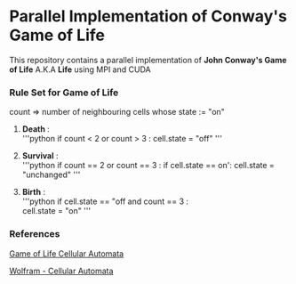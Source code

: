 # Parallel Implementation of Conway's Game of Life #

This repository contains a parallel implementation of __John Conway's Game of Life__ A.K.A __Life__ using MPI and CUDA

### Rule Set for Game of Life ###

 count => number of neighbouring cells whose state := "on"

1. **Death** :<br />
   '''python
   if count < 2 or count > 3 :
        cell.state = "off"
   '''


2. **Survival** :<br />
   '''python
   if count == 2 or count == 3 :
        if cell.state == on':
              cell.state = "unchanged"
   '''


3. **Birth** : <br/>
   '''python
   if cell.state == "off and count == 3 :<br/>
          cell.state = "on"
   ''' 


### References ###

[Game of Life Cellular Automata](http://download.springer.com/static/pdf/50/bok%253A978-1-84996-217-9.pdf?originUrl=http%3A%2F%2Flink.springer.com%2Fbook%2F10.1007%2F978-1-84996-217-9&token2=exp=1488644798~acl=%2Fstatic%2Fpdf%2F50%2Fbok%25253A978-1-84996-217-9.pdf%3ForiginUrl%3Dhttp%253A%252F%252Flink.springer.com%252Fbook%252F10.1007%252F978-1-84996-217-9*~hmac=606357a51ed8501f8404d07a3f5b9854e73f84959d3967c72fbf4a6eca086a11)

[Wolfram - Cellular Automata](http://mathworld.wolfram.com/GameofLife.html)
